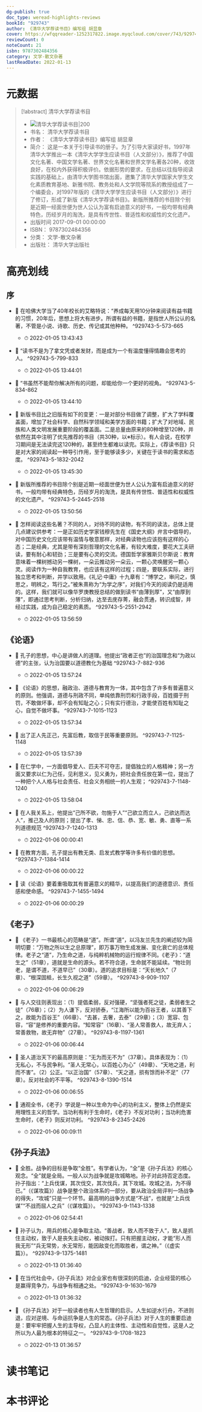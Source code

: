 ```yaml
---
dg-publish: true
doc_type: weread-highlights-reviews
bookId: "929743"
author: 《清华大学荐读书目》编写组 胡显章
cover: https://wfqqreader-1252317822.image.myqcloud.com/cover/743/929743/t7_929743.jpg
reviewCount: 0
noteCount: 21
isbn: 9787302484356
category: 文学-散文杂著
lastReadDate: 2022-01-13
---
```

# 元数据
> [!abstract] 清华大学荐读书目
> - ![ 清华大学荐读书目|200](https://wfqqreader-1252317822.image.myqcloud.com/cover/743/929743/t7_929743.jpg)
> - 书名： 清华大学荐读书目
> - 作者： 《清华大学荐读书目》编写组 胡显章
> - 简介： 这是一本关于引导读书的册子。为了引导大家读好书，1997年清华大学推出一本《清华大学学生应读书目（人文部分）》，推荐了中国文化名著、中国文学名著、世界文化名著和世界文学名著各20种，收效良好，在校内外获得积极评价。依据形势的要求，在总结以往指导阅读实践的基础上，由清华大学图书馆出面，邀集了清华大学国家大学生文化素质教育基地、新雅书院、教务处和人文学院等院系的教授组成了一个编委会，对1997年版的《清华大学学生应读书目（人文部分）》进行了修订，形成了新版《清华大学荐读书目》。新版所推荐的书目除个别是近期一经面世便为世人公认为富有启迪意义的好书，一般均带有经典特色，历经岁月的淘洗，是具有传世性、普适性和权威性的文化遗产。
> - 出版时间 2017-09-01 00:00:00
> - ISBN： 9787302484356
> - 分类： 文学-散文杂著
> - 出版社： 清华大学出版社

# 高亮划线

## 序


- 📌 在哈佛大学当了40年校长的艾略特说：“养成每天用10分钟来阅读有益书籍的习惯，20年后，思想上将大有进步。所谓有益的书籍，是指世人所公认的名著，不管是小说、诗歌、历史、传记或其他种种。 ^929743-5-573-665
    - ⏱ 2022-01-05 13:43:43 

- 📌 “读书不是为了拿文凭或者发财，而是成为一个有温度懂得情趣会思考的人。 ^929743-5-799-833
    - ⏱ 2022-01-05 13:44:01 

- 📌 “书虽然不能帮你解决所有的问题，却能给你一个更好的视角。 ^929743-5-834-862
    - ⏱ 2022-01-05 13:44:10 

- 📌 新版书目比之旧版有如下的变更：一是对部分书目做了调整，扩大了学科覆盖面，增加了社会科学、自然科学领域和美学方面的书籍；扩大了对地域、民族和人类文明发展重要阶段的覆盖面。二是总量由原来的80种增至120种，并依然在其中注明了优先推荐的书目（共30种，以※标示）。有人会说，在校学习期间是无法读完这120种的，甚至终生都难以读完。实际上，《荐读书目》只是对大家的阅读起一种导引作用，至于能够读多少，关键在于读书的需求和态度。 ^929743-5-1832-2042
    - ⏱ 2022-01-05 13:45:30 

- 📌 新版所推荐的书目除个别是近期一经面世便为世人公认为富有启迪意义的好书，一般均带有经典特色，历经岁月的淘洗，是具有传世性、普适性和权威性的文化遗产。 ^929743-5-2445-2518
    - ⏱ 2022-01-05 13:50:56 

- 📌 怎样阅读这些名著？不同的人，对待不同的读物，有不同的读法，总体上提几点建议供参考：一是正如历史学家钱穆先生在《国史大纲》弁言中倡导的，对中国历史文化应该带有温情与敬意那样，对经典读物也应该抱有这样的心态；二是经典，尤其是带有深刻哲理的文化名著，有较大难度，要花大工夫研读，要有耐心和韧劲；三是要有心灵的交流。德国哲学家雅斯贝尔斯说：教育意味着一棵树撼动另一棵树，一朵云推动另一朵云，一颗心灵唤醒另一颗心灵。阅读作为一种自我教育，也应该有这样的过程；四是，要联系实际，进行独立思考和判断，并学以致用。《礼记·中庸》十九章有：“博学之，审问之，慎思之，明辨之，笃行之。”被朱熹称为“为学之序”，对我们今天的阅读仍是适用的。这样，我们就可以像华罗庚教授总结的做到读书“由薄到厚”，又“由厚到薄”，即通过思考判断，分析归纳，达至去庑存菁，融会贯通，转识成智，并经过实践，成为自己稳定的素质。 ^929743-5-2551-2942
    - ⏱ 2022-01-05 13:56:59 
## 《论语》


- 📌 孔子的思想，中心是讲做人的道理。他提出“政者正也”的治国理念和“为政以德”的主张，认为治国要以道德教化为基础 ^929743-7-882-936
    - ⏱ 2022-01-05 13:57:24 

- 📌 《论语》的思想，融政治、道德与教育为一体，其中包含了许多有普遍意义的原则。他强调，道德与刑政不同，单纯依靠刑罚和行政手段，百姓摄于刑罚，不敢做坏事，却不会有知耻之心；只有实行德治，才能使百姓有知耻之心，自觉不做坏事。 ^929743-7-1015-1123
    - ⏱ 2022-01-05 13:57:34 

- 📌 出了正人先正己，先富后教，取信于民等重要原则。 ^929743-7-1125-1148
    - ⏱ 2022-01-05 13:57:39 

- 📌 在仁学中，一方面倡导爱人、匹夫不可夺志，提倡独立的人格精神；另一方面又要求以仁为己任，见利思义，见义勇为，把社会责任放在第一位，提出了一种把个人人格与社会责任、社会义务相统一的人生观； ^929743-7-1148-1240
    - ⏱ 2022-01-05 13:58:04 

- 📌 在人我关系上，他提出“己所不欲，勿施于人”“己欲立而立人，己欲达而达人”，推己及人的原则；提出了孝、悌、忠、信、恭、宽、敏、勇、直等一系列道德规范 ^929743-7-1240-1313
    - ⏱ 2022-01-06 00:00:41 

- 📌 在教育方面，孔子提出有教无类、启发式教学等许多有价值的思想。 ^929743-7-1384-1414
    - ⏱ 2022-01-06 00:00:22 

- 📌 读《论语》要着重吸取其有普遍意义的精华，以提高我们的道德意识、责任感和使命感。 ^929743-7-1455-1494
    - ⏱ 2022-01-06 00:00:29 
## 《老子》


- 📌 《老子》一书最核心的范畴是“道”。所谓“道”，以冯友兰先生的阐述较为简明切要：“万物之所以生之总原理”，即万事万物生成发展、变化衰亡的总体规律。老子之“道”，乃生命之道，与纯粹机械物的运行规律不同。《老子》：“道生之”（51章），道就是生命的源头。若不符合道，生命就不能延续。“物壮则老，是谓不道，不道早已”（30章）。道的追求目标是：“天长地久”（7章）、“根深固柢，长生久视之道”（59章）。 ^929743-8-909-1107
    - ⏱ 2022-01-06 00:06:29 

- 📌 与人交往则表现出：（1）提倡柔弱，反对强硬，“坚强者死之徒，柔弱者生之徒”（76章）；（2）为人谦下，反对骄泰，“江海所以能为百谷王者，以其善下之，故能为百谷王”（66章）、“去甚，去奢，去泰”（29章）；（3）宽容、包容，“容”是修养的重要内容。“知常容”（16章）、“圣人常善救人，故无弃人；常善救物，故无弃物”（27章）。 ^929743-8-1197-1361
    - ⏱ 2022-01-06 00:06:44 

- 📌 圣人道治天下的最高原则是：“无为而无不为”（37章）。具体表现为：（1）无私心，不与民争利。“圣人无常心，以百姓心为心”（49章）、“天地之道，利而不害”。（2）公正。“以正治国”（57章）、“天之道，损有馀而补不足”（77章）。反对社会的不平等。 ^929743-8-1390-1514
    - ⏱ 2022-01-06 00:06:55 

- 📌 通观全书，《老子》学说是一种以生命为中心的功利主义，整体上仍然是实用理性主义的哲学。当功利有利于生命时，《老子》不反对功利；当功利危害生命时，《老子》则反对功利。 ^929743-8-2345-2426
    - ⏱ 2022-01-06 00:09:11 
## 《孙子兵法》


- 📌 全胜。战争的目标是争取“全胜”。有学者认为，“全”是《孙子兵法》的核心观念。“全”就是全局。一般人以为战争就是攻城略地。孙子对此持否定态度。孙子指出：“上兵伐谋，其次伐交，其次伐兵，其下攻城。攻城之法，为不得已。”（《谋攻篇》）战争是整个政治体系的一部分，要从政治全局评判一场战争的得失，“攻城”只是一个环节。最高明的战争方式是“不战”，也就是“上兵伐谋”“不战而屈人之兵”（《谋攻篇》）。 ^929743-9-1143-1338
    - ⏱ 2022-01-06 02:54:41 

- 📌 孙子认为，用兵的核心是争取主动。“善战者，致人而不致于人”，致人是抓住主动权，致于人是丧失主动权，被动挨打。只有把握主动权，才能“形人而我无形”“兵无常势，水无常形，能因敌变化而取胜者，谓之神。”（《虚实篇》）。 ^929743-9-1375-1481
    - ⏱ 2022-01-13 01:36:40 

- 📌 在当代社会中，《孙子兵法》对企业家也有很深刻的启迪，企业经营的核心是赢得竞争力，与战争有相通之处。 ^929743-9-1630-1679
    - ⏱ 2022-01-13 01:36:32 

- 📌 《孙子兵法》对于一般读者也有人生哲理的启示。人生如逆水行舟，不进则退，应对逆境、与命运抗争是人生的常态。《孙子兵法》对于人生的重要启迪是：要牢牢把握人生的主导权，凸显人的主体性、主动性和自觉性，这是人之所以为人最为根本的特征之一。 ^929743-9-1708-1823
    - ⏱ 2022-01-13 01:36:57 
# 读书笔记

# 本书评论
